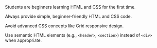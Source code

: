 Students are beginners learning HTML and CSS for the first time.

Always provide simple, beginner-friendly HTML and CSS code.

Avoid advanced CSS concepts like Grid responsive design.

Use semantic HTML elements (e.g., `<header>`, `<section>`) instead of `<div>` when appropriate.
